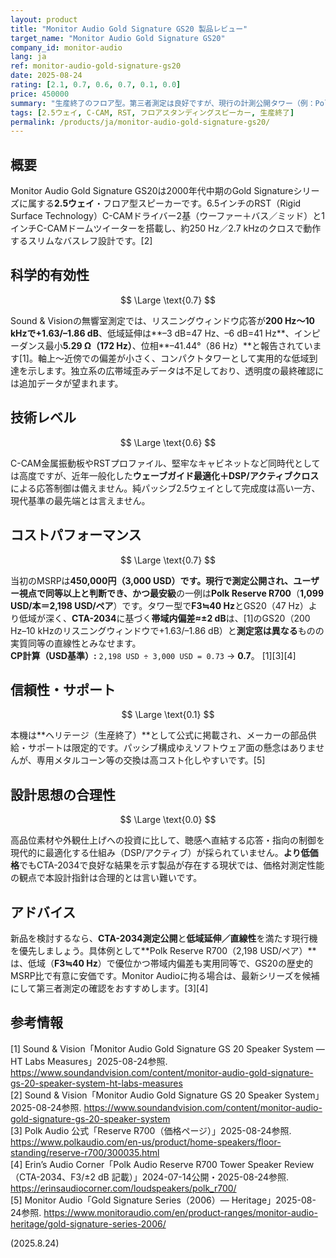 ```yaml
---
layout: product
title: "Monitor Audio Gold Signature GS20 製品レビュー"
target_name: "Monitor Audio Gold Signature GS20"
company_id: monitor-audio
lang: ja
ref: monitor-audio-gold-signature-gs20
date: 2025-08-24
rating: [2.1, 0.7, 0.6, 0.7, 0.1, 0.0]
price: 450000
summary: "生産終了のフロア型。第三者測定は良好ですが、現行の計測公開タワー（例：Polk R700 2,198 USD/ペア）と比べるとコストパフォーマンスは中程度に留まります"
tags: [2.5ウェイ, C-CAM, RST, フロアスタンディングスピーカー, 生産終了]
permalink: /products/ja/monitor-audio-gold-signature-gs20/
---
```

## 概要

Monitor Audio Gold Signature GS20は2000年代中期のGold Signatureシリーズに属する**2.5ウェイ**・フロア型スピーカーです。6.5インチのRST（Rigid Surface Technology）C-CAMドライバー2基（ウーファー＋バス／ミッド）と1インチC-CAMドームツイーターを搭載し、約250 Hz／2.7 kHzのクロスで動作するスリムなバスレフ設計です。[2]

## 科学的有効性

$$ \Large \text{0.7} $$

Sound & Visionの無響室測定では、リスニングウィンドウ応答が**200 Hz〜10 kHzで+1.63/–1.86 dB**、低域延伸は**–3 dB=47 Hz、–6 dB=41 Hz**、インピーダンス最小**5.29 Ω（172 Hz）**、位相**–41.44°（86 Hz）**と報告されています[1]。軸上〜近傍での偏差が小さく、コンパクトタワーとして実用的な低域到達を示します。独立系の広帯域歪みデータは不足しており、透明度の最終確認には追加データが望まれます。

## 技術レベル

$$ \Large \text{0.6} $$

C-CAM金属振動板やRSTプロファイル、堅牢なキャビネットなど同時代としては高度ですが、近年一般化した**ウェーブガイド最適化＋DSP/アクティブクロス**による応答制御は備えません。純パッシブ2.5ウェイとして完成度は高い一方、現代基準の最先端とは言えません。

## コストパフォーマンス

$$ \Large \text{0.7} $$

当初のMSRPは**450,000円（3,000 USD）**です。現行で測定公開され、**ユーザー視点で同等以上**と判断でき、かつ**最安級**の一例は**Polk Reserve R700**（**1,099 USD/本＝2,198 USD/ペア**）です。タワー型で**F3≒40 Hz**とGS20（47 Hz）より低域が深く、**CTA-2034**に基づく**帯域内偏差≈±2 dB**は、[1]のGS20（200 Hz–10 kHzのリスニングウィンドウで+1.63/–1.86 dB）と**測定窓は異なる**ものの実質同等の直線性とみなせます。  
**CP計算（USD基準）:** `2,198 USD ÷ 3,000 USD = 0.73` → **0.7**。 [1][3][4]

## 信頼性・サポート

$$ \Large \text{0.1} $$

本機は**ヘリテージ（生産終了）**として公式に掲載され、メーカーの部品供給・サポートは限定的です。パッシブ構成ゆえソフトウェア面の懸念はありませんが、専用メタルコーン等の交換は高コスト化しやすいです。[5]

## 設計思想の合理性

$$ \Large \text{0.0} $$

高品位素材や外観仕上げへの投資に比して、聴感へ直結する応答・指向の制御を現代的に最適化する仕組み（DSP/アクティブ）が採られていません。**より低価格**でもCTA-2034で良好な結果を示す製品が存在する現状では、価格対測定性能の観点で本設計指針は合理的とは言い難いです。

## アドバイス

新品を検討するなら、**CTA-2034測定公開**と**低域延伸／直線性**を満たす現行機を優先しましょう。具体例として**Polk Reserve R700（2,198 USD/ペア）**は、低域（**F3≒40 Hz**）で優位かつ帯域内偏差も実用同等で、GS20の歴史的MSRP比で有意に安価です。Monitor Audioに拘る場合は、最新シリーズを候補にして第三者測定の確認をおすすめします。[3][4]

## 参考情報

[1] Sound & Vision「Monitor Audio Gold Signature GS 20 Speaker System — HT Labs Measures」2025-08-24参照. https://www.soundandvision.com/content/monitor-audio-gold-signature-gs-20-speaker-system-ht-labs-measures  
[2] Sound & Vision「Monitor Audio Gold Signature GS 20 Speaker System」2025-08-24参照. https://www.soundandvision.com/content/monitor-audio-gold-signature-gs-20-speaker-system  
[3] Polk Audio 公式「Reserve R700（価格ページ）」2025-08-24参照. https://www.polkaudio.com/en-us/product/home-speakers/floor-standing/reserve-r700/300035.html  
[4] Erin’s Audio Corner「Polk Audio Reserve R700 Tower Speaker Review（CTA-2034、F3/±2 dB 記載）」2024-07-14公開・2025-08-24参照. https://erinsaudiocorner.com/loudspeakers/polk_r700/  
[5] Monitor Audio「Gold Signature Series（2006）— Heritage」2025-08-24参照. https://www.monitoraudio.com/en/product-ranges/monitor-audio-heritage/gold-signature-series-2006/

(2025.8.24)

